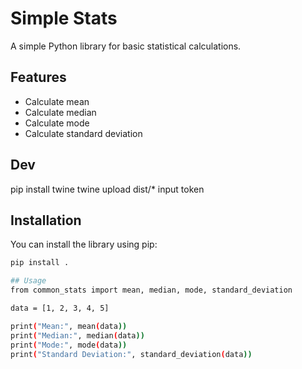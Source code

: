 # Simple Stats

A simple Python library for basic statistical calculations.

## Features

- Calculate mean
- Calculate median
- Calculate mode
- Calculate standard deviation

## Dev
pip install twine
twine upload dist/*
input token

## Installation

You can install the library using pip:

```bash
pip install .

## Usage
from common_stats import mean, median, mode, standard_deviation

data = [1, 2, 3, 4, 5]

print("Mean:", mean(data))
print("Median:", median(data))
print("Mode:", mode(data))
print("Standard Deviation:", standard_deviation(data))